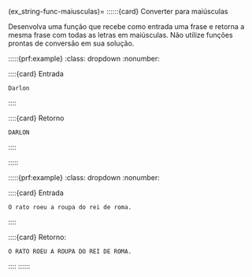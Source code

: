 (ex_string-func-maiusculas)=
::::::{card} Converter para maiúsculas

Desenvolva uma função que recebe como entrada uma frase e retorna a mesma frase com todas as letras em maiúsculas. Não utilize funções prontas de conversão em sua solução.


:::::{prf:example}
:class: dropdown
:nonumber:

::::{card} Entrada

```
Darlon
```
::::

::::{card} Retorno


```
DARLON
```
::::

:::::

:::::{prf:example}
:class: dropdown
:nonumber:

::::{card} Entrada

```
O rato roeu a roupa do rei de roma.
```

::::

::::{card} Retorno:

```
O RATO ROEU A ROUPA DO REI DE ROMA.
```

::::
::::::